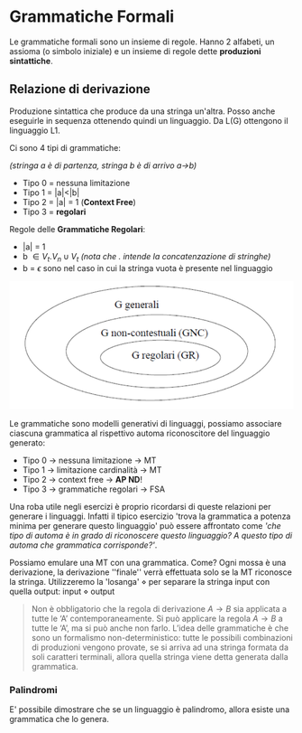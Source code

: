 # Grammatiche Formali

Le grammatiche formali sono un insieme di regole. Hanno 2 alfabeti, un assioma (o simbolo iniziale) e un insieme di regole dette **produzioni sintattiche**.

## Relazione di derivazione

Produzione sintattica che produce da una stringa un'altra. Posso anche eseguirle in sequenza ottenendo quindi un linguaggio. Da L(G) ottengono il linguaggio L1.

Ci sono 4 tipi di grammatiche: 

*(stringa a è di partenza, stringa b è di arrivo a->b)*

- Tipo 0 = nessuna limitazione
- Tipo 1 = |a|<|b| 
- Tipo 2 = |a| = 1 (**Context Free**)
- Tipo 3 = **regolari**

Regole delle **Grammatiche Regolari**:

- |a| = 1
- b $\in V_t . V_n \cup V_t$  *(nota che $.$ intende la concatenzazione di stringhe)*
- b = $\epsilon$ sono nel caso in cui la stringa vuota è presente nel linguaggio

![grammatiche](images/grammatiche.png)

Le grammatiche sono modelli generativi di linguaggi, possiamo associare ciascuna grammatica al rispettivo automa riconoscitore del linguaggio generato:

- Tipo 0 $\rightarrow$ nessuna limitazione $\rightarrow$ MT
- Tipo 1 $\rightarrow$ limitazione cardinalità $\rightarrow$ MT
- Tipo 2 $\rightarrow$ context free $\rightarrow$ **AP ND**!
- Tipo 3 $\rightarrow$ grammatiche regolari $\rightarrow$ FSA

Una roba utile negli esercizi è proprio ricordarsi di queste relazioni per generare i linguaggi. Infatti il tipico esercizio 'trova la grammatica a potenza minima per generare questo linguaggio' può essere affrontato come *'che tipo di automa è in grado di riconoscere questo linguaggio? A questo tipo di automa che grammatica corrisponde?'*. 

Possiamo emulare una MT con una grammatica. Come? Ogni mossa è una derivazione, la derivazione ''finale'' verrà effettuata solo se la MT riconosce la stringa. 
Utilizzeremo la 'losanga' $\diamond$ per separare la stringa input con quella output:
input $\diamond$ output

> Non è obbligatorio che la regola di derivazione $A \rightarrow B$  sia applicata a tutte le ‘A’ contemporaneamente. Si può applicare la regola $A \rightarrow B$  a tutte le ‘A’, ma si può anche non farlo.  L’idea delle grammatiche è che sono un formalismo non-deterministico: tutte le possibili combinazioni di produzioni vengono provate, se si arriva ad una stringa formata da soli caratteri terminali, allora quella stringa viene detta generata dalla grammatica. 

### Palindromi
E' possibile dimostrare che se un linguaggio è palindromo, allora esiste una grammatica che lo genera.
